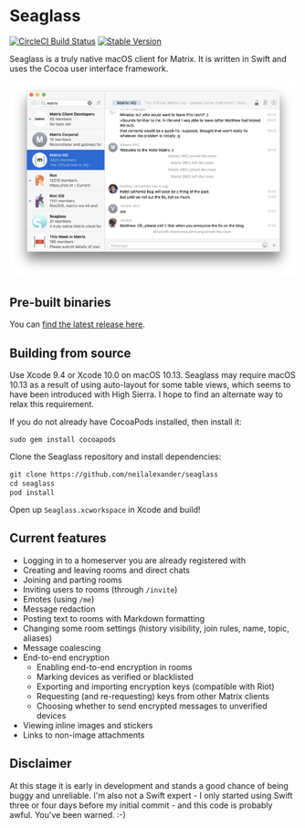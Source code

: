 # Seaglass
[![CircleCI Build Status](https://circleci.com/gh/neilalexander/seaglass.svg?style=shield)](https://circleci.com/gh/neilalexander/seaglass)
[![Stable Version](https://img.shields.io/badge/download-stable-green.svg)](https://github.com/neilalexander/seaglass/releases/latest)

Seaglass is a truly native macOS client for Matrix. It is written in Swift and
uses the Cocoa user interface framework.

![Screenshot of Seaglass](image.png)

## Pre-built binaries

You can [find the latest release here](https://github.com/neilalexander/seaglass/releases).

## Building from source

Use Xcode 9.4 or Xcode 10.0 on macOS 10.13. Seaglass may require macOS 10.13 as a
result of using auto-layout for some table views, which seems to have been introduced
with High Sierra. I hope to find an alternate way to relax this requirement.

If you do not already have CocoaPods installed, then install it:
```
sudo gem install cocoapods
```

Clone the Seaglass repository and install dependencies:
```
git clone https://github.com/neilalexander/seaglass
cd seaglass
pod install
```
Open up `Seaglass.xcworkspace` in Xcode and build!

## Current features

- Logging in to a homeserver you are already registered with
- Creating and leaving rooms and direct chats
- Joining and parting rooms
- Inviting users to rooms (through `/invite`)
- Emotes (using `/me`) 
- Message redaction
- Posting text to rooms with Markdown formatting
- Changing some room settings (history visibility, join rules, name, topic, aliases)
- Message coalescing
- End-to-end encryption
  - Enabling end-to-end encryption in rooms
  - Marking devices as verified or blacklisted
  - Exporting and importing encryption keys (compatible with Riot)
  - Requesting (and re-requesting) keys from other Matrix clients
  - Choosing whether to send encrypted messages to unverified devices
- Viewing inline images and stickers
- Links to non-image attachments

## Disclaimer

At this stage it is early in development and stands a good chance of being buggy
and unreliable. I'm also not a Swift expert - I only started using Swift three
or four days before my initial commit - and this code is probably awful. You've
been warned. :-)
